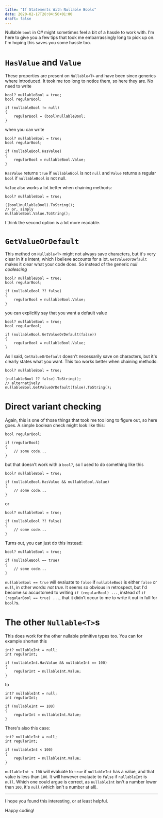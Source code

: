 ```yaml
---
title: "If Statements With Nullable Bools"
date: 2020-02-17T20:04:56+01:00
draft: false
---
```


Nullable `bool` in C# might sometimes feel a bit of a hassle to work with. I'm here to give you a few tips that took me embarrassingly long to pick up on. I'm hoping this saves you some hassle too.

# `HasValue` and `Value`

These properties are present on `Nullable<T>` and have been since generics where introduced. It took me too long to notice them, so here they are. No need to write

```
bool? nullableBool = true;
bool regularBool;

if (nullableBool != null)
{
    regularBool = (bool)nullableBool;
}
```

when you can write

```
bool? nullableBool = true;
bool regularBool;

if (nullableBool.HasValue)
{
    regularBool = nullableBool.Value;
}
```

`HasValue` returns `true` if `nullableBool` is not `null` and `Value` returns a regular `bool` if `nullableBool` is not null. 

`Value` also works a lot better when chaining methods:

```
bool? nullableBool = true;

((bool)nullableBool).ToString();
// or, simply
nullableBool.Value.ToString();
```

I think the second option is a lot more readable.

# `GetValueOrDefault`

This method on `Nullable<T>` might not always save characters, but it's very clear in it's intent, which I believe accounts for a lot. `GetValueOrDefault` makes it clear what your code does. So instead of the generic _null coalescing_

```
bool? nullableBool = true;
bool regularBool;

if (nullableBool ?? false)
{
    regularBool = nullableBool.Value;
}
```

you can explicitly say that you want a default value

```
bool? nullableBool = true;
bool regularBool;

if (nullableBool.GetValueOrDefault(false))
{
    regularBool = nullableBool.Value;
}
```

As I said, `GetValueOrDefault` doesn't necessarily save on characters, but it's clearly states what you want. This too works better when chaining methods:

```
bool? nullableBool = true;

(nullableBool ?? false).ToString();
// alternatively
nullableBool.GetValueOrDefault(false).ToString();
```

# Direct variant checking

Again, this is one of those things that took me too long to figure out, so here goes.
A simple boolean check might look like this:

```
bool regularBool;

if (regularBool)
{
    // some code...
}
```

but that doesn't work with a `bool?`, so I used to do something like this

```
bool? nullableBool = true;

if (nullableBool.HasValue && nullableBool.Value)
{
    // some code...
}
```

or

```
bool? nullableBool = true;

if (nullableBool ?? false)
{
    // some code...
}
```

Turns out, you can just do this instead:

```
bool? nullableBool = true;

if (nullableBool == true)
{
    // some code...
}
```

`nullableBool == true` will evaluate to `false` if `nullableBool` is either `false` or `null`, in other words: _not true_. It seems so obvious in retrospect, but I'd become so accustomed to writing `if (regularBool) ...`, instead of `if (regularBool == true) ...`, that it didn't occur to me to write it out in full for `bool?`s. 

# The other `Nullable<T>`s

This does work for the other nullable primitive types too.
You can for example shorten this

```
int? nullableInt = null;
int regularInt;

if (nullableInt.HasValue && nullableInt == 100)
{
    regularInt = nullableInt.Value;
}
```

to

```
int? nullableInt = null;
int regularInt;

if (nullableInt == 100)
{
    regularInt = nullableInt.Value;
}
```

There's also this case:

```
int? nullableInt = null;
int regularInt;

if (nullableInt < 100)
{
    regularInt = nullableInt.Value;
}
```

`nullableInt < 100` will evaluate to `true` if `nullableInt` has a value, and that value is less than `100`. It will however evaluate to `false` if `nullableInt` is `null`. Which one could argue is correct, as `nullableInt` isn't a number lower than `100`, it's `null` (which isn't a number at all).

---

I hope you found this interesting, or at least helpful.

Happy coding!
